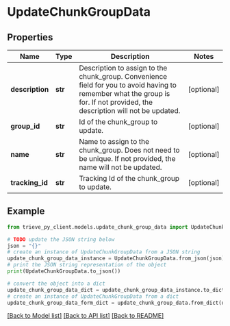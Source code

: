 # UpdateChunkGroupData


## Properties

Name | Type | Description | Notes
------------ | ------------- | ------------- | -------------
**description** | **str** | Description to assign to the chunk_group. Convenience field for you to avoid having to remember what the group is for. If not provided, the description will not be updated. | [optional] 
**group_id** | **str** | Id of the chunk_group to update. | [optional] 
**name** | **str** | Name to assign to the chunk_group. Does not need to be unique. If not provided, the name will not be updated. | [optional] 
**tracking_id** | **str** | Tracking Id of the chunk_group to update. | [optional] 

## Example

```python
from trieve_py_client.models.update_chunk_group_data import UpdateChunkGroupData

# TODO update the JSON string below
json = "{}"
# create an instance of UpdateChunkGroupData from a JSON string
update_chunk_group_data_instance = UpdateChunkGroupData.from_json(json)
# print the JSON string representation of the object
print(UpdateChunkGroupData.to_json())

# convert the object into a dict
update_chunk_group_data_dict = update_chunk_group_data_instance.to_dict()
# create an instance of UpdateChunkGroupData from a dict
update_chunk_group_data_form_dict = update_chunk_group_data.from_dict(update_chunk_group_data_dict)
```
[[Back to Model list]](../README.md#documentation-for-models) [[Back to API list]](../README.md#documentation-for-api-endpoints) [[Back to README]](../README.md)


